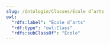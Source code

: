 ```yaml
---
slug: /Ontologie/Classes/École d’arts
owl:
  "rdfs:label": "École d’arts"
  "rdf:type": "owl:Class"
  "rdfs:subClassOf": "École"
---
```


<OntologyTable frontMatter={frontMatter}/>

